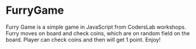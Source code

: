 # FurryGame 
Furry Game is a simple game in JavaScript from CodersLab workshops. 
Furry moves on board and check coins, which are on random field on the board.
Player can check coins and then will get 1 point.
Enjoy!
